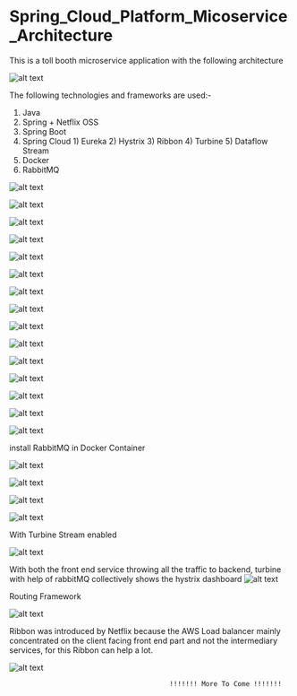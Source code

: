 # Spring_Cloud_Platform_Micoservice_Architecture

This is a toll booth microservice application with the following architecture

![alt text](https://github.com/Hitman007IN/Spring_Cloud_Platform_Micoservice_Architecture/blob/master/Snapshots/Screenshot%202019-01-13%20at%205.31.41%20PM.png)

The following technologies and frameworks are used:-
1) Java
2) Spring + Netflix OSS
  1) Spring Boot
  2) Spring Cloud
    1) Eureka
    2) Hystrix
    3) Ribbon
    4) Turbine
    5) Dataflow Stream
3) Docker
4) RabbitMQ

![alt text](https://github.com/Hitman007IN/Spring_Cloud_Platform_Micoservice_Architecture/blob/master/Snapshots/Screenshot%202019-01-13%20at%201.40.36%20PM.png)

![alt text](https://github.com/Hitman007IN/Spring_Cloud_Platform_Micoservice_Architecture/blob/master/Snapshots/Screenshot%202019-01-13%20at%201.39.31%20PM.png)

![alt text](https://github.com/Hitman007IN/Spring_Cloud_Platform_Micoservice_Architecture/blob/master/Snapshots/Screenshot%202019-01-13%20at%201.40.57%20PM.png)

![alt text](https://github.com/Hitman007IN/Spring_Cloud_Platform_Micoservice_Architecture/blob/master/Snapshots/Screenshot%202019-01-13%20at%202.49.56%20PM.png)

![alt text](https://github.com/Hitman007IN/Spring_Cloud_Platform_Micoservice_Architecture/blob/master/Snapshots/Screenshot%202019-01-13%20at%204.23.01%20PM.png)

![alt text](https://github.com/Hitman007IN/Spring_Cloud_Platform_Micoservice_Architecture/blob/master/Snapshots/Screenshot%202019-01-13%20at%204.25.18%20PM.png)

![alt text](https://github.com/Hitman007IN/Spring_Cloud_Platform_Micoservice_Architecture/blob/master/Snapshots/Screenshot%202019-01-13%20at%205.35.22%20PM.png)

![alt text](https://github.com/Hitman007IN/Spring_Cloud_Platform_Micoservice_Architecture/blob/master/Snapshots/Screenshot%202019-01-13%20at%205.38.55%20PM.png)

![alt text](https://github.com/Hitman007IN/Spring_Cloud_Platform_Micoservice_Architecture/blob/master/Snapshots/Screenshot%202019-01-13%20at%205.44.17%20PM.png)

![alt text](https://github.com/Hitman007IN/Spring_Cloud_Platform_Micoservice_Architecture/blob/master/Snapshots/Screenshot%202019-01-13%20at%205.46.05%20PM.png)

![alt text](https://github.com/Hitman007IN/Spring_Cloud_Platform_Micoservice_Architecture/blob/master/Snapshots/Screenshot%202019-01-13%20at%205.47.19%20PM.png)

![alt text](https://github.com/Hitman007IN/Spring_Cloud_Platform_Micoservice_Architecture/blob/master/Snapshots/Screenshot%202019-01-13%20at%209.30.47%20PM.png)

![alt text](https://github.com/Hitman007IN/Spring_Cloud_Platform_Micoservice_Architecture/blob/master/Snapshots/Screenshot%202019-01-16%20at%203.05.53%20PM.png)

![alt text](https://github.com/Hitman007IN/Spring_Cloud_Platform_Micoservice_Architecture/blob/master/Snapshots/Screenshot%202019-01-16%20at%203.08.46%20PM.png)

![alt text](https://github.com/Hitman007IN/Spring_Cloud_Platform_Micoservice_Architecture/blob/master/Snapshots/Screenshot%202019-01-16%20at%203.09.54%20PM.png)

install RabbitMQ in Docker Container

![alt text](https://github.com/Hitman007IN/Spring_Cloud_Platform_Micoservice_Architecture/blob/master/Snapshots/Screenshot%202019-01-16%20at%2010.43.52%20PM.png)

![alt text](https://github.com/Hitman007IN/Spring_Cloud_Platform_Micoservice_Architecture/blob/master/Snapshots/Screenshot%202019-01-16%20at%2011.19.34%20PM.png)

![alt text](https://github.com/Hitman007IN/Spring_Cloud_Platform_Micoservice_Architecture/blob/master/Snapshots/Screenshot%202019-01-16%20at%2011.19.43%20PM.png)

![alt text](https://github.com/Hitman007IN/Spring_Cloud_Platform_Micoservice_Architecture/blob/master/Snapshots/Screenshot%202019-01-16%20at%2011.36.26%20PM.png)

With Turbine Stream enabled

![alt text](https://github.com/Hitman007IN/Spring_Cloud_Platform_Micoservice_Architecture/blob/master/Snapshots/Screenshot%202019-01-16%20at%2011.36.36%20PM.png)

With both the front end service throwing all the traffic to backend, turbine with help of rabbitMQ collectively shows the hystrix dashboard
![alt text](https://github.com/Hitman007IN/Spring_Cloud_Platform_Micoservice_Architecture/blob/master/Snapshots/Screenshot%202019-01-17%20at%2012.05.47%20AM.png)

Routing Framework

![alt text](https://github.com/Hitman007IN/Spring_Cloud_Platform_Micoservice_Architecture/blob/master/Snapshots/routing1.PNG)

Ribbon was introduced by Netflix because the AWS Load balancer mainly concentrated on the client facing front end part and not the intermediary services, for this Ribbon can help a lot.

![alt text](https://github.com/Hitman007IN/Spring_Cloud_Platform_Micoservice_Architecture/blob/master/Snapshots/routing2.PNG)



                                            !!!!!!! More To Come !!!!!!!

